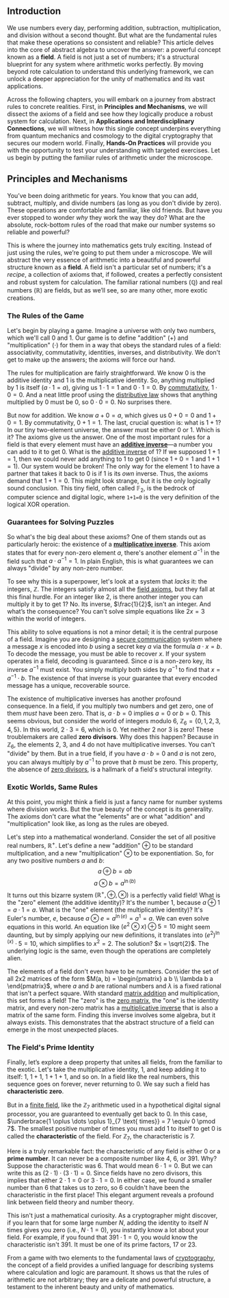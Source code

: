 ## Introduction
We use numbers every day, performing addition, subtraction, multiplication, and division without a second thought. But what are the fundamental rules that make these operations so consistent and reliable? This article delves into the core of abstract algebra to uncover the answer: a powerful concept known as a **field**. A field is not just a set of numbers; it's a structural blueprint for any system where arithmetic works perfectly. By moving beyond rote calculation to understand this underlying framework, we can unlock a deeper appreciation for the unity of mathematics and its vast applications.

Across the following chapters, you will embark on a journey from abstract rules to concrete realities. First, in **Principles and Mechanisms**, we will dissect the axioms of a field and see how they logically produce a robust system for calculation. Next, in **Applications and Interdisciplinary Connections**, we will witness how this single concept underpins everything from quantum mechanics and cosmology to the digital cryptography that secures our modern world. Finally, **Hands-On Practices** will provide you with the opportunity to test your understanding with targeted exercises. Let us begin by putting the familiar rules of arithmetic under the microscope.

## Principles and Mechanisms

You’ve been doing arithmetic for years. You know that you can add, subtract, multiply, and divide numbers (as long as you don't divide by zero). These operations are comfortable and familiar, like old friends. But have you ever stopped to wonder *why* they work the way they do? What are the absolute, rock-bottom rules of the road that make our number systems so reliable and powerful?

This is where the journey into mathematics gets truly exciting. Instead of just using the rules, we’re going to put them under a microscope. We will abstract the very essence of arithmetic into a beautiful and powerful structure known as a **field**. A field isn't a particular set of numbers; it's a *recipe*, a collection of axioms that, if followed, creates a perfectly consistent and robust system for calculation. The familiar rational numbers ($\mathbb{Q}$) and real numbers ($\mathbb{R}$) are fields, but as we’ll see, so are many other, more exotic creations.

### The Rules of the Game

Let's begin by playing a game. Imagine a universe with only two numbers, which we'll call $0$ and $1$. Our game is to define "addition" ($+$) and "multiplication" ($\cdot$) for them in a way that obeys the standard rules of a field: associativity, commutativity, identities, inverses, and distributivity. We don't get to make up the answers; the axioms will force our hand.

The rules for multiplication are fairly straightforward. We know $0$ is the additive identity and $1$ is the multiplicative identity. So, anything multiplied by $1$ is itself ($a \cdot 1 = a$), giving us $1 \cdot 1 = 1$ and $0 \cdot 1 = 0$. By [commutativity](@article_id:139746), $1 \cdot 0 = 0$. And a neat little proof using the [distributive law](@article_id:154238) shows that anything multiplied by $0$ must be $0$, so $0 \cdot 0 = 0$. No surprises there.

But now for addition. We know $a+0 = a$, which gives us $0+0=0$ and $1+0=1$. By commutativity, $0+1=1$. The last, crucial question is: what is $1+1$? In our tiny two-element universe, the answer must be either $0$ or $1$. Which is it? The axioms give us the answer. One of the most important rules for a field is that every element must have an **[additive inverse](@article_id:151215)**—a number you can add to it to get $0$. What is the [additive inverse](@article_id:151215) of $1$? If we supposed $1+1=1$, then we could never add anything to $1$ to get $0$ (since $1+0=1$ and $1+1=1$). Our system would be broken! The only way for the element $1$ to have a partner that takes it back to $0$ is if $1$ is its *own* inverse. Thus, the axioms demand that $1+1=0$. This might look strange, but it is the only logically sound conclusion. This tiny field, often called $\mathbb{F}_2$, is the bedrock of computer science and digital logic, where `1+1=0` is the very definition of the logical XOR operation.

### Guarantees for Solving Puzzles

So what's the big deal about these axioms? One of them stands out as particularly heroic: the existence of a **[multiplicative inverse](@article_id:137455)**. This axiom states that for every non-zero element $a$, there's another element $a^{-1}$ in the field such that $a \cdot a^{-1} = 1$. In plain English, this is what guarantees we can always "divide" by any non-zero number.

To see why this is a superpower, let's look at a system that *lacks* it: the integers, $\mathbb{Z}$. The integers satisfy almost all the [field axioms](@article_id:143440), but they fall at this final hurdle. For an integer like $2$, is there another integer you can multiply it by to get $1$? No. Its inverse, $\frac{1}{2}$, isn't an integer. And what’s the consequence? You can't solve simple equations like $2x = 3$ within the world of integers.

This ability to solve equations is not a minor detail; it is the central purpose of a field. Imagine you are designing a [secure communication](@article_id:275267) system where a message $x$ is encoded into $b$ using a secret key $a$ via the formula $a \cdot x = b$. To decode the message, you must be able to recover $x$. If your system operates in a field, decoding is guaranteed. Since $a$ is a non-zero key, its inverse $a^{-1}$ must exist. You simply multiply both sides by $a^{-1}$ to find that $x = a^{-1} \cdot b$. The existence of that inverse is your guarantee that every encoded message has a unique, recoverable source.

The existence of multiplicative inverses has another profound consequence. In a field, if you multiply two numbers and get zero, one of them *must* have been zero. That is, $a \cdot b = 0$ implies $a=0$ or $b=0$. This seems obvious, but consider the world of integers modulo 6, $\mathbb{Z}_6 = \{0, 1, 2, 3, 4, 5\}$. In this world, $2 \cdot 3 = 6$, which is $0$. Yet neither $2$ nor $3$ is zero! These troublemakers are called **zero divisors**. Why does this happen? Because in $\mathbb{Z}_6$, the elements $2$, $3$, and $4$ do not have multiplicative inverses. You can't "divide" by them. But in a true field, if you have $a \cdot b = 0$ and $a$ is not zero, you can always multiply by $a^{-1}$ to prove that $b$ must be zero. This property, the absence of [zero divisors](@article_id:144772), is a hallmark of a field's structural integrity.

### Exotic Worlds, Same Rules

At this point, you might think a field is just a fancy name for number systems where division works. But the true beauty of the concept is its generality. The axioms don't care what the "elements" are or what "addition" and "multiplication" look like, as long as the rules are obeyed.

Let's step into a mathematical wonderland. Consider the set of all positive real numbers, $\mathbb{R}^{+}$. Let's define a new "addition" $\oplus$ to be standard multiplication, and a new "multiplication" $\otimes$ to be exponentiation. So, for any two positive numbers $a$ and $b$:
$$ a \oplus b = ab $$
$$ a \otimes b = a^{\ln(b)} $$
It turns out this bizarre system $( \mathbb{R}^{+}, \oplus, \otimes )$ is a perfectly valid field! What is the "zero" element (the additive identity)? It's the number $1$, because $a \oplus 1 = a \cdot 1 = a$. What is the "one" element (the multiplicative identity)? It's Euler's number, $e$, because $a \otimes e = a^{\ln(e)} = a^1 = a$. We can even solve equations in this world. An equation like $(e^2 \otimes x) \oplus 5 = 10$ might seem daunting, but by simply applying our new definitions, it translates into $(e^2)^{\ln(x)} \cdot 5 = 10$, which simplifies to $x^2 = 2$. The solution? $x = \sqrt{2}$. The underlying logic is the same, even though the operations are completely alien.

The elements of a field don't even have to be numbers. Consider the set of all 2x2 matrices of the form $M(a, b) = \begin{pmatrix} a  b \\ \lambda b  a \end{pmatrix}$, where $a$ and $b$ are rational numbers and $\lambda$ is a fixed rational that isn't a perfect square. With standard [matrix addition](@article_id:148963) and multiplication, this set forms a field! The "zero" is the [zero matrix](@article_id:155342), the "one" is the identity matrix, and every non-zero matrix has a [multiplicative inverse](@article_id:137455) that is also a matrix of the same form. Finding this inverse involves some algebra, but it always exists. This demonstrates that the abstract structure of a field can emerge in the most unexpected places.

### The Field's Prime Identity

Finally, let’s explore a deep property that unites all fields, from the familiar to the exotic. Let's take the multiplicative identity, $1$, and keep adding it to itself: $1$, $1+1$, $1+1+1$, and so on. In a field like the real numbers, this sequence goes on forever, never returning to $0$. We say such a field has **characteristic zero**.

But in a [finite field](@article_id:150419), like the $\mathbb{Z}_7$ arithmetic used in a hypothetical digital signal processor, you are guaranteed to eventually get back to $0$. In this case, $\underbrace{1 \oplus \dots \oplus 1}_{7 \text{ times}} = 7 \equiv 0 \pmod 7$. The smallest positive number of times you must add $1$ to itself to get $0$ is called the **characteristic** of the field. For $\mathbb{Z}_7$, the characteristic is $7$.

Here is a truly remarkable fact: the characteristic of any field is either $0$ or a **prime number**. It can never be a composite number like 4, 6, or 391. Why? Suppose the characteristic was 6. That would mean $6 \cdot 1 = 0$. But we can write this as $(2 \cdot 1) \cdot (3 \cdot 1) = 0$. Since fields have no zero divisors, this implies that either $2 \cdot 1 = 0$ or $3 \cdot 1 = 0$. In either case, we found a smaller number than 6 that takes us to zero, so 6 couldn't have been the characteristic in the first place! This elegant argument reveals a profound link between field theory and number theory.

This isn't just a mathematical curiosity. As a cryptographer might discover, if you learn that for some large number $N$, adding the identity to itself $N$ times gives you zero (i.e., $N \cdot 1 = 0$), you instantly know a lot about your field. For example, if you found that $391 \cdot 1 = 0$, you would know the characteristic isn't 391. It must be one of its prime factors, $17$ or $23$.

From a game with two elements to the fundamental laws of [cryptography](@article_id:138672), the concept of a field provides a unified language for describing systems where calculation and logic are paramount. It shows us that the rules of arithmetic are not arbitrary; they are a delicate and powerful structure, a testament to the inherent beauty and unity of mathematics.